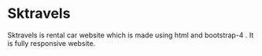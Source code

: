 # Sktravels
Sktravels is rental car website which is made using html and bootstrap-4 .
It is fully responsive website.
